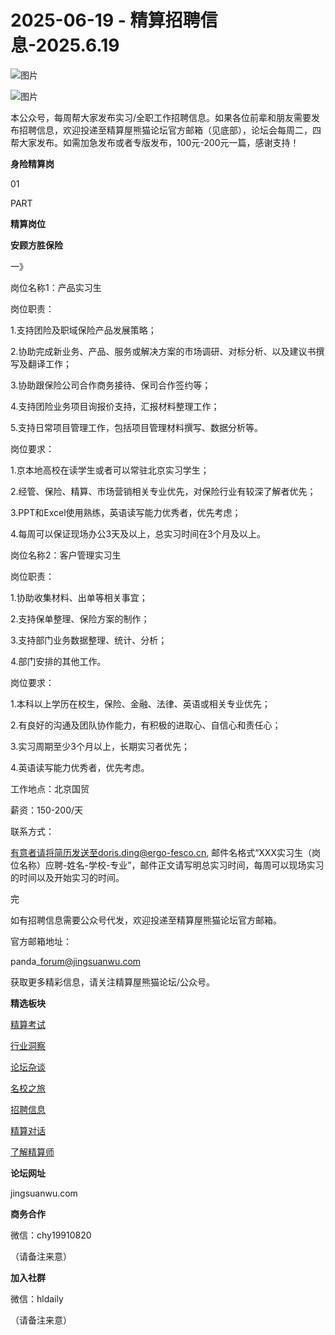 # 2025-06-19 - 精算招聘信息-2025.6.19

![图片](https://mmbiz.qpic.cn/mmbiz_jpg/PVTr5cqOmdsiaicIRGthO3IhpdkibrFUWVU1xAtP9ZY24c0vAhCVJo55thjfrfia19NvibyVvich2UW9I8vGCty5LxNw/640?wx_fmt=jpeg&tp=webp&wxfrom=5&wx_lazy=1)

![图片](https://mmbiz.qpic.cn/mmbiz_png/7QRTvkK2qC63c02mKcsfAaJ8sNcicTvg22UkHHibvKiasFS9FS6E4FeV0Dibe7as7h4tm8p7EfNfI06adlGbL2icYjw/640?wx_fmt=png&tp=webp&wxfrom=5&wx_lazy=1)

本公众号，每周帮大家发布实习/全职工作招聘信息。如果各位前辈和朋友需要发布招聘信息，欢迎投递至精算屋熊猫论坛官方邮箱（见底部），论坛会每周二，四帮大家发布。如需加急发布或者专版发布，100元-200元一篇，感谢支持！

**身险精算岗**

01

PART

**精算岗位**

****安顾方胜保险****

一》

岗位名称1：产品实习生

岗位职责：

1.支持团险及职域保险产品发展策略；

2.协助完成新业务、产品、服务或解决方案的市场调研、对标分析、以及建议书撰写及翻译工作；

3.协助跟保险公司合作商务接待、保司合作签约等；

4.支持团险业务项目询报价支持，汇报材料整理工作；

5.支持日常项目管理工作，包括项目管理材料撰写、数据分析等。

岗位要求：

1.京本地高校在读学生或者可以常驻北京实习学生；

2.经管、保险、精算、市场营销相关专业优先，对保险行业有较深了解者优先；

3.PPT和Excel使用熟练，英语读写能力优秀者，优先考虑；

4.每周可以保证现场办公3天及以上，总实习时间在3个月及以上。

岗位名称2：客户管理实习生

岗位职责：

1.协助收集材料、出单等相关事宜；

2.支持保单整理、保险方案的制作；

3.支持部门业务数据整理、统计、分析；

4.部门安排的其他工作。

岗位要求：

1.本科以上学历在校生，保险、金融、法律、英语或相关专业优先；

2.有良好的沟通及团队协作能力，有积极的进取心、自信心和责任心；

3.实习周期至少3个月以上，长期实习者优先；

4.英语读写能力优秀者，优先考虑。

工作地点：北京国贸

薪资：150-200/天

联系方式：

有意者请将简历发送至doris.ding@ergo-fesco.cn, 邮件名格式“XXX实习生（岗位名称）应聘-姓名-学校-专业”，邮件正文请写明总实习时间，每周可以现场实习的时间以及开始实习的时间。



完

如有招聘信息需要公众号代发，欢迎投递至精算屋熊猫论坛官方邮箱。

官方邮箱地址：

panda\_forum@jingsuanwu.com

获取更多精彩信息，请关注精算屋熊猫论坛/公众号。

**精选板块**

[精算考试](https://mp.weixin.qq.com/mp/appmsgalbum?__biz=Mzg5NzkwMTMzMA==&action=getalbum&album_id=2804960172988448769#wechat_redirect)

[行业洞察](https://mp.weixin.qq.com/mp/appmsgalbum?__biz=Mzg5NzkwMTMzMA==&action=getalbum&album_id=2804965799378829313#wechat_redirect)

[论坛杂谈](https://mp.weixin.qq.com/mp/appmsgalbum?__biz=Mzg5NzkwMTMzMA==&action=getalbum&album_id=2804979947286315009#wechat_redirect)

[名校之旅](https://mp.weixin.qq.com/mp/appmsgalbum?__biz=Mzg5NzkwMTMzMA==&action=getalbum&album_id=2804975288236654595#wechat_redirect)

[招聘信息](https://mp.weixin.qq.com/mp/appmsgalbum?__biz=Mzg5NzkwMTMzMA==&action=getalbum&album_id=2809916434738069507#wechat_redirect)

[精算对话](https://mp.weixin.qq.com/mp/appmsgalbum?__biz=Mzg5NzkwMTMzMA==&action=getalbum&album_id=3028246288796221446#wechat_redirect)

[了解精算师](https://mp.weixin.qq.com/mp/appmsgalbum?__biz=Mzg5NzkwMTMzMA==&action=getalbum&album_id=2804971247444180995#wechat_redirect)

**论坛网址**

jingsuanwu.com

**商务合作**

微信：chy19910820

（请备注来意）

**加入社群**

微信：hldaily

（请备注来意）
